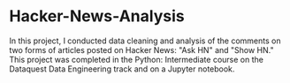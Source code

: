 # Hacker-News-Analysis

In this project, I conducted data cleaning and analysis of the comments on two forms of articles posted on Hacker News: "Ask HN" and "Show HN." This project was completed in the Python: Intermediate course on the Dataquest Data Engineering track and on a Jupyter notebook.
